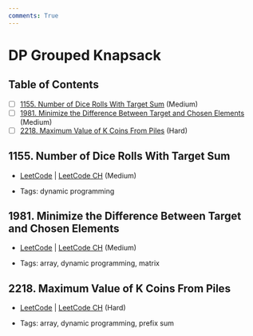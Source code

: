 ```yaml
---
comments: True
---
```


# DP Grouped Knapsack

## Table of Contents

- [ ] [1155. Number of Dice Rolls With Target Sum](https://leetcode.cn/problems/number-of-dice-rolls-with-target-sum/) (Medium)
- [ ] [1981. Minimize the Difference Between Target and Chosen Elements](https://leetcode.cn/problems/minimize-the-difference-between-target-and-chosen-elements/) (Medium)
- [ ] [2218. Maximum Value of K Coins From Piles](https://leetcode.cn/problems/maximum-value-of-k-coins-from-piles/) (Hard)

## 1155. Number of Dice Rolls With Target Sum

-   [LeetCode](https://leetcode.com/problems/number-of-dice-rolls-with-target-sum/) | [LeetCode CH](https://leetcode.cn/problems/number-of-dice-rolls-with-target-sum/) (Medium)

-   Tags: dynamic programming

## 1981. Minimize the Difference Between Target and Chosen Elements

-   [LeetCode](https://leetcode.com/problems/minimize-the-difference-between-target-and-chosen-elements/) | [LeetCode CH](https://leetcode.cn/problems/minimize-the-difference-between-target-and-chosen-elements/) (Medium)

-   Tags: array, dynamic programming, matrix

## 2218. Maximum Value of K Coins From Piles

-   [LeetCode](https://leetcode.com/problems/maximum-value-of-k-coins-from-piles/) | [LeetCode CH](https://leetcode.cn/problems/maximum-value-of-k-coins-from-piles/) (Hard)

-   Tags: array, dynamic programming, prefix sum
